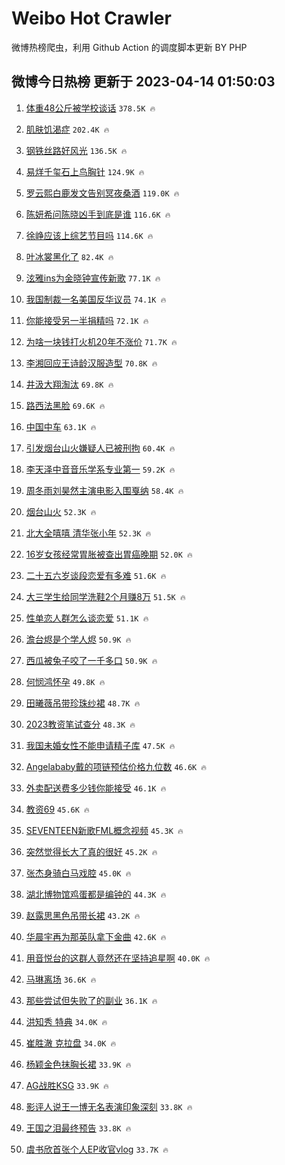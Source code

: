 # Weibo Hot Crawler 



微博热榜爬虫，利用 Github Action 的调度脚本更新 BY PHP 


## 微博今日热榜 更新于 2023-04-14 01:50:03 
1. [体重48公斤被学校谈话](https://s.weibo.com/weibo?q=%23%E4%BD%93%E9%87%8D48%E5%85%AC%E6%96%A4%E8%A2%AB%E5%AD%A6%E6%A0%A1%E8%B0%88%E8%AF%9D%23&t=31&band_rank=1&Refer=top) `378.5K 🔥` 

1. [肌肤饥渴症](https://s.weibo.com/weibo?q=%23%E8%82%8C%E8%82%A4%E9%A5%A5%E6%B8%B4%E7%97%87%23&t=31&band_rank=2&Refer=top) `202.4K 🔥` 

1. [钢铁丝路好风光](https://s.weibo.com/weibo?q=%23%E9%92%A2%E9%93%81%E4%B8%9D%E8%B7%AF%E5%A5%BD%E9%A3%8E%E5%85%89%23&t=31&band_rank=3&Refer=top) `136.5K 🔥` 

1. [易烊千玺石上鸟胸针](https://s.weibo.com/weibo?q=%23%E6%98%93%E7%83%8A%E5%8D%83%E7%8E%BA%E7%9F%B3%E4%B8%8A%E9%B8%9F%E8%83%B8%E9%92%88%23&t=31&band_rank=4&Refer=top) `124.9K 🔥` 

1. [罗云熙白鹿发文告别冥夜桑酒](https://s.weibo.com/weibo?q=%23%E7%BD%97%E4%BA%91%E7%86%99%E7%99%BD%E9%B9%BF%E5%8F%91%E6%96%87%E5%91%8A%E5%88%AB%E5%86%A5%E5%A4%9C%E6%A1%91%E9%85%92%23&t=31&band_rank=5&Refer=top) `119.0K 🔥` 

1. [陈妍希问陈晓凶手到底是谁](https://s.weibo.com/weibo?q=%23%E9%99%88%E5%A6%8D%E5%B8%8C%E9%97%AE%E9%99%88%E6%99%93%E5%87%B6%E6%89%8B%E5%88%B0%E5%BA%95%E6%98%AF%E8%B0%81%23&t=31&band_rank=6&Refer=top) `116.6K 🔥` 

1. [徐峥应该上综艺节目吗](https://s.weibo.com/weibo?q=%23%E5%BE%90%E5%B3%A5%E5%BA%94%E8%AF%A5%E4%B8%8A%E7%BB%BC%E8%89%BA%E8%8A%82%E7%9B%AE%E5%90%97%23&t=31&band_rank=7&Refer=top) `114.6K 🔥` 

1. [叶冰裳黑化了](https://s.weibo.com/weibo?q=%23%E5%8F%B6%E5%86%B0%E8%A3%B3%E9%BB%91%E5%8C%96%E4%BA%86%23&t=31&band_rank=8&Refer=top) `82.4K 🔥` 

1. [泫雅ins为金晓钟宣传新歌](https://s.weibo.com/weibo?q=%23%E6%B3%AB%E9%9B%85ins%E4%B8%BA%E9%87%91%E6%99%93%E9%92%9F%E5%AE%A3%E4%BC%A0%E6%96%B0%E6%AD%8C%23&t=31&band_rank=9&Refer=top) `77.1K 🔥` 

1. [我国制裁一名美国反华议员](https://s.weibo.com/weibo?q=%23%E6%88%91%E5%9B%BD%E5%88%B6%E8%A3%81%E4%B8%80%E5%90%8D%E7%BE%8E%E5%9B%BD%E5%8F%8D%E5%8D%8E%E8%AE%AE%E5%91%98%23&t=31&band_rank=10&Refer=top) `74.1K 🔥` 

1. [你能接受另一半捐精吗](https://s.weibo.com/weibo?q=%23%E4%BD%A0%E8%83%BD%E6%8E%A5%E5%8F%97%E5%8F%A6%E4%B8%80%E5%8D%8A%E6%8D%90%E7%B2%BE%E5%90%97%23&t=31&band_rank=11&Refer=top) `72.1K 🔥` 

1. [为啥一块钱打火机20年不涨价](https://s.weibo.com/weibo?q=%23%E4%B8%BA%E5%95%A5%E4%B8%80%E5%9D%97%E9%92%B1%E6%89%93%E7%81%AB%E6%9C%BA20%E5%B9%B4%E4%B8%8D%E6%B6%A8%E4%BB%B7%23&t=31&band_rank=12&Refer=top) `71.7K 🔥` 

1. [李湘回应王诗龄汉服造型](https://s.weibo.com/weibo?q=%23%E6%9D%8E%E6%B9%98%E5%9B%9E%E5%BA%94%E7%8E%8B%E8%AF%97%E9%BE%84%E6%B1%89%E6%9C%8D%E9%80%A0%E5%9E%8B%23&t=31&band_rank=13&Refer=top) `70.8K 🔥` 

1. [井汲大翔淘汰](https://s.weibo.com/weibo?q=%23%E4%BA%95%E6%B1%B2%E5%A4%A7%E7%BF%94%E6%B7%98%E6%B1%B0%23&t=31&band_rank=14&Refer=top) `69.8K 🔥` 

1. [路西法黑脸](https://s.weibo.com/weibo?q=%E8%B7%AF%E8%A5%BF%E6%B3%95%E9%BB%91%E8%84%B8&t=31&band_rank=15&Refer=top) `69.6K 🔥` 

1. [中国中车](https://s.weibo.com/weibo?q=%E4%B8%AD%E5%9B%BD%E4%B8%AD%E8%BD%A6&t=31&band_rank=16&Refer=top) `63.1K 🔥` 

1. [引发烟台山火嫌疑人已被刑拘](https://s.weibo.com/weibo?q=%23%E5%BC%95%E5%8F%91%E7%83%9F%E5%8F%B0%E5%B1%B1%E7%81%AB%E5%AB%8C%E7%96%91%E4%BA%BA%E5%B7%B2%E8%A2%AB%E5%88%91%E6%8B%98%23&t=31&band_rank=17&Refer=top) `60.4K 🔥` 

1. [李天泽中音音乐学系专业第一](https://s.weibo.com/weibo?q=%23%E6%9D%8E%E5%A4%A9%E6%B3%BD%E4%B8%AD%E9%9F%B3%E9%9F%B3%E4%B9%90%E5%AD%A6%E7%B3%BB%E4%B8%93%E4%B8%9A%E7%AC%AC%E4%B8%80%23&t=31&band_rank=18&Refer=top) `59.2K 🔥` 

1. [周冬雨刘昊然主演电影入围戛纳](https://s.weibo.com/weibo?q=%23%E5%91%A8%E5%86%AC%E9%9B%A8%E5%88%98%E6%98%8A%E7%84%B6%E4%B8%BB%E6%BC%94%E7%94%B5%E5%BD%B1%E5%85%A5%E5%9B%B4%E6%88%9B%E7%BA%B3%23&t=31&band_rank=19&Refer=top) `58.4K 🔥` 

1. [烟台山火](https://s.weibo.com/weibo?q=%E7%83%9F%E5%8F%B0%E5%B1%B1%E7%81%AB&t=31&band_rank=20&Refer=top) `52.3K 🔥` 

1. [北大全嘻嘻 清华张小年](https://s.weibo.com/weibo?q=%E5%8C%97%E5%A4%A7%E5%85%A8%E5%98%BB%E5%98%BB%20%E6%B8%85%E5%8D%8E%E5%BC%A0%E5%B0%8F%E5%B9%B4&t=31&band_rank=21&Refer=top) `52.3K 🔥` 

1. [16岁女孩经常胃胀被查出胃癌晚期](https://s.weibo.com/weibo?q=%2316%E5%B2%81%E5%A5%B3%E5%AD%A9%E7%BB%8F%E5%B8%B8%E8%83%83%E8%83%80%E8%A2%AB%E6%9F%A5%E5%87%BA%E8%83%83%E7%99%8C%E6%99%9A%E6%9C%9F%23&t=31&band_rank=22&Refer=top) `52.0K 🔥` 

1. [二十五六岁谈段恋爱有多难](https://s.weibo.com/weibo?q=%23%E4%BA%8C%E5%8D%81%E4%BA%94%E5%85%AD%E5%B2%81%E8%B0%88%E6%AE%B5%E6%81%8B%E7%88%B1%E6%9C%89%E5%A4%9A%E9%9A%BE%23&t=31&band_rank=23&Refer=top) `51.6K 🔥` 

1. [大三学生给同学洗鞋2个月赚8万](https://s.weibo.com/weibo?q=%23%E5%A4%A7%E4%B8%89%E5%AD%A6%E7%94%9F%E7%BB%99%E5%90%8C%E5%AD%A6%E6%B4%97%E9%9E%8B2%E4%B8%AA%E6%9C%88%E8%B5%9A8%E4%B8%87%23&t=31&band_rank=24&Refer=top) `51.5K 🔥` 

1. [性单恋人群怎么谈恋爱](https://s.weibo.com/weibo?q=%23%E6%80%A7%E5%8D%95%E6%81%8B%E4%BA%BA%E7%BE%A4%E6%80%8E%E4%B9%88%E8%B0%88%E6%81%8B%E7%88%B1%23&t=31&band_rank=25&Refer=top) `51.1K 🔥` 

1. [澹台烬是个学人烬](https://s.weibo.com/weibo?q=%23%E6%BE%B9%E5%8F%B0%E7%83%AC%E6%98%AF%E4%B8%AA%E5%AD%A6%E4%BA%BA%E7%83%AC%23&t=31&band_rank=26&Refer=top) `50.9K 🔥` 

1. [西瓜被兔子咬了一千多口](https://s.weibo.com/weibo?q=%23%E8%A5%BF%E7%93%9C%E8%A2%AB%E5%85%94%E5%AD%90%E5%92%AC%E4%BA%86%E4%B8%80%E5%8D%83%E5%A4%9A%E5%8F%A3%23&t=31&band_rank=27&Refer=top) `50.9K 🔥` 

1. [何悯鸿怀孕](https://s.weibo.com/weibo?q=%23%E4%BD%95%E6%82%AF%E9%B8%BF%E6%80%80%E5%AD%95%23&t=31&band_rank=28&Refer=top) `49.8K 🔥` 

1. [田曦薇吊带珍珠纱裙](https://s.weibo.com/weibo?q=%23%E7%94%B0%E6%9B%A6%E8%96%87%E5%90%8A%E5%B8%A6%E7%8F%8D%E7%8F%A0%E7%BA%B1%E8%A3%99%23&t=31&band_rank=29&Refer=top) `48.7K 🔥` 

1. [2023教资笔试查分](https://s.weibo.com/weibo?q=%232023%E6%95%99%E8%B5%84%E7%AC%94%E8%AF%95%E6%9F%A5%E5%88%86%23&t=31&band_rank=30&Refer=top) `48.3K 🔥` 

1. [我国未婚女性不能申请精子库](https://s.weibo.com/weibo?q=%23%E6%88%91%E5%9B%BD%E6%9C%AA%E5%A9%9A%E5%A5%B3%E6%80%A7%E4%B8%8D%E8%83%BD%E7%94%B3%E8%AF%B7%E7%B2%BE%E5%AD%90%E5%BA%93%23&t=31&band_rank=31&Refer=top) `47.5K 🔥` 

1. [Angelababy戴的项链预估价格九位数](https://s.weibo.com/weibo?q=%23Angelababy%E6%88%B4%E7%9A%84%E9%A1%B9%E9%93%BE%E9%A2%84%E4%BC%B0%E4%BB%B7%E6%A0%BC%E4%B9%9D%E4%BD%8D%E6%95%B0%23&t=31&band_rank=32&Refer=top) `46.6K 🔥` 

1. [外卖配送费多少钱你能接受](https://s.weibo.com/weibo?q=%23%E5%A4%96%E5%8D%96%E9%85%8D%E9%80%81%E8%B4%B9%E5%A4%9A%E5%B0%91%E9%92%B1%E4%BD%A0%E8%83%BD%E6%8E%A5%E5%8F%97%23&t=31&band_rank=33&Refer=top) `46.1K 🔥` 

1. [教资69](https://s.weibo.com/weibo?q=%E6%95%99%E8%B5%8469&t=31&band_rank=34&Refer=top) `45.6K 🔥` 

1. [SEVENTEEN新歌FML概念视频](https://s.weibo.com/weibo?q=%23SEVENTEEN%E6%96%B0%E6%AD%8CFML%E6%A6%82%E5%BF%B5%E8%A7%86%E9%A2%91%23&t=31&band_rank=35&Refer=top) `45.3K 🔥` 

1. [突然觉得长大了真的很好](https://s.weibo.com/weibo?q=%23%E7%AA%81%E7%84%B6%E8%A7%89%E5%BE%97%E9%95%BF%E5%A4%A7%E4%BA%86%E7%9C%9F%E7%9A%84%E5%BE%88%E5%A5%BD%23&t=31&band_rank=36&Refer=top) `45.2K 🔥` 

1. [张杰身骑白马戏腔](https://s.weibo.com/weibo?q=%23%E5%BC%A0%E6%9D%B0%E8%BA%AB%E9%AA%91%E7%99%BD%E9%A9%AC%E6%88%8F%E8%85%94%23&t=31&band_rank=37&Refer=top) `45.0K 🔥` 

1. [湖北博物馆鸡蛋都是编钟的](https://s.weibo.com/weibo?q=%23%E6%B9%96%E5%8C%97%E5%8D%9A%E7%89%A9%E9%A6%86%E9%B8%A1%E8%9B%8B%E9%83%BD%E6%98%AF%E7%BC%96%E9%92%9F%E7%9A%84%23&t=31&band_rank=38&Refer=top) `44.3K 🔥` 

1. [赵露思黑色吊带长裙](https://s.weibo.com/weibo?q=%23%E8%B5%B5%E9%9C%B2%E6%80%9D%E9%BB%91%E8%89%B2%E5%90%8A%E5%B8%A6%E9%95%BF%E8%A3%99%23&t=31&band_rank=39&Refer=top) `43.2K 🔥` 

1. [华晨宇再为那英队拿下金曲](https://s.weibo.com/weibo?q=%23%E5%8D%8E%E6%99%A8%E5%AE%87%E5%86%8D%E4%B8%BA%E9%82%A3%E8%8B%B1%E9%98%9F%E6%8B%BF%E4%B8%8B%E9%87%91%E6%9B%B2%23&t=31&band_rank=40&Refer=top) `42.6K 🔥` 

1. [用音悦台的这群人竟然还在坚持追星啊](https://s.weibo.com/weibo?q=%23%E7%94%A8%E9%9F%B3%E6%82%A6%E5%8F%B0%E7%9A%84%E8%BF%99%E7%BE%A4%E4%BA%BA%E7%AB%9F%E7%84%B6%E8%BF%98%E5%9C%A8%E5%9D%9A%E6%8C%81%E8%BF%BD%E6%98%9F%E5%95%8A%23&t=31&band_rank=41&Refer=top) `40.0K 🔥` 

1. [马琳离场](https://s.weibo.com/weibo?q=%E9%A9%AC%E7%90%B3%E7%A6%BB%E5%9C%BA&t=31&band_rank=42&Refer=top) `36.6K 🔥` 

1. [那些尝试但失败了的副业](https://s.weibo.com/weibo?q=%23%E9%82%A3%E4%BA%9B%E5%B0%9D%E8%AF%95%E4%BD%86%E5%A4%B1%E8%B4%A5%E4%BA%86%E7%9A%84%E5%89%AF%E4%B8%9A%23&t=31&band_rank=43&Refer=top) `36.1K 🔥` 

1. [洪知秀 特典](https://s.weibo.com/weibo?q=%E6%B4%AA%E7%9F%A5%E7%A7%80%20%E7%89%B9%E5%85%B8&t=31&band_rank=44&Refer=top) `34.0K 🔥` 

1. [崔胜澈 克拉盘](https://s.weibo.com/weibo?q=%E5%B4%94%E8%83%9C%E6%BE%88%20%E5%85%8B%E6%8B%89%E7%9B%98&t=31&band_rank=45&Refer=top) `34.0K 🔥` 

1. [杨颖金色抹胸长裙](https://s.weibo.com/weibo?q=%23%E6%9D%A8%E9%A2%96%E9%87%91%E8%89%B2%E6%8A%B9%E8%83%B8%E9%95%BF%E8%A3%99%23&t=31&band_rank=46&Refer=top) `33.9K 🔥` 

1. [AG战胜KSG](https://s.weibo.com/weibo?q=%23AG%E6%88%98%E8%83%9CKSG%23&t=31&band_rank=47&Refer=top) `33.9K 🔥` 

1. [影评人说王一博无名表演印象深刻](https://s.weibo.com/weibo?q=%23%E5%BD%B1%E8%AF%84%E4%BA%BA%E8%AF%B4%E7%8E%8B%E4%B8%80%E5%8D%9A%E6%97%A0%E5%90%8D%E8%A1%A8%E6%BC%94%E5%8D%B0%E8%B1%A1%E6%B7%B1%E5%88%BB%23&t=31&band_rank=48&Refer=top) `33.8K 🔥` 

1. [王国之泪最终预告](https://s.weibo.com/weibo?q=%23%E7%8E%8B%E5%9B%BD%E4%B9%8B%E6%B3%AA%E6%9C%80%E7%BB%88%E9%A2%84%E5%91%8A%23&t=31&band_rank=49&Refer=top) `33.8K 🔥` 

1. [虞书欣首张个人EP收官vlog](https://s.weibo.com/weibo?q=%23%E8%99%9E%E4%B9%A6%E6%AC%A3%E9%A6%96%E5%BC%A0%E4%B8%AA%E4%BA%BAEP%E6%94%B6%E5%AE%98vlog%23&t=31&band_rank=50&Refer=top) `33.7K 🔥` 

